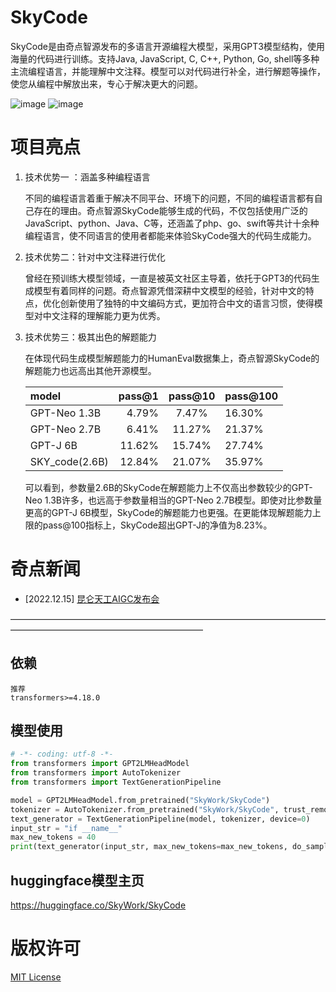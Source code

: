 # SkyCode

SkyCode是由奇点智源发布的多语言开源编程大模型，采用GPT3模型结构，使用海量的代码进行训练。支持Java, JavaScript, C, C++, Python, Go, shell等多种主流编程语言，并能理解中文注释。模型可以对代码进行补全，进行解题等操作，使您从编程中解放出来，专心于解决更大的问题。

![image](https://user-images.githubusercontent.com/120169448/208900581-66f06b02-659b-4666-925e-8bd0138fd34b.png)
![image](https://user-images.githubusercontent.com/120169448/208900631-c8eae4a3-0fd0-4b5a-a960-01e50c4fe1f1.png)


# 项目亮点

1. 技术优势一 ：涵盖多种编程语言
   
   不同的编程语言着重于解决不同平台、环境下的问题，不同的编程语言都有自己存在的理由。奇点智源SkyCode能够生成的代码，不仅包括使用广泛的JavaScript、python、Java、C等，还涵盖了php、go、swift等共计十余种编程语言，使不同语言的使用者都能来体验SkyCode强大的代码生成能力。

2. 技术优势二：针对中文注释进行优化
   
   曾经在预训练大模型领域，一直是被英文社区主导着，依托于GPT3的代码生成模型有着同样的问题。奇点智源凭借深耕中文模型的经验，针对中文的特点，优化创新使用了独特的中文编码方式，更加符合中文的语言习惯，使得模型对中文注释的理解能力更为优秀。

3. 技术优势三：极其出色的解题能力
   
   在体现代码生成模型解题能力的HumanEval数据集上，奇点智源SkyCode的解题能力也远高出其他开源模型。
   
   | model          | pass@1 | pass@10 | pass@100 |
   |:-------------- | ------:|:-------:| -------- |
   | GPT-Neo 1.3B   | 4.79%  | 7.47%   | 16.30%   |
   | GPT-Neo 2.7B   | 6.41%  | 11.27%  | 21.37%   |
   | GPT-J 6B       | 11.62% | 15.74%  | 27.74%   |
   | SKY_code(2.6B) | 12.84% | 21.07%  | 35.97%   |
   
   可以看到，参数量2.6B的SkyCode在解题能力上不仅高出参数较少的GPT-Neo 1.3B许多，也远高于参数量相当的GPT-Neo 2.7B模型。即使对比参数量更高的GPT-J 6B模型，SkyCode的解题能力也更强。在更能体现解题能力上限的pass@100指标上，SkyCode超出GPT-J的净值为8.23%。


# 奇点新闻

- [2022.12.15] [昆仑天工AIGC发布会](https://live.vhall.com/v3/lives/subscribe/697547540)
  

——————————————————————————————————————————————————————————

## 依赖

```
推荐
transformers>=4.18.0
```

## 模型使用

```python
# -*- coding: utf-8 -*-
from transformers import GPT2LMHeadModel
from transformers import AutoTokenizer
from transformers import TextGenerationPipeline

model = GPT2LMHeadModel.from_pretrained("SkyWork/SkyCode")
tokenizer = AutoTokenizer.from_pretrained("SkyWork/SkyCode", trust_remote_code=True)
text_generator = TextGenerationPipeline(model, tokenizer, device=0)
input_str = "if __name__"
max_new_tokens = 40
print(text_generator(input_str, max_new_tokens=max_new_tokens, do_sample=True))
```

## huggingface模型主页

https://huggingface.co/SkyWork/SkyCode


# 版权许可

[MIT License](LICENSE)
